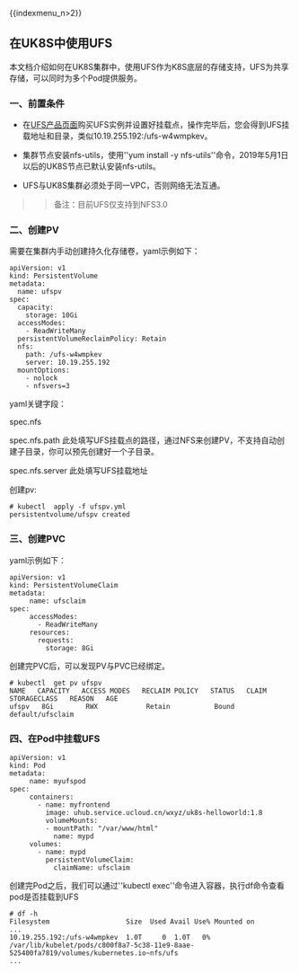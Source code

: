 {{indexmenu_n>2}}
## 在UK8S中使用UFS


本文档介绍如何在UK8S集群中，使用UFS作为K8S底层的存储支持，UFS为共享存储，可以同时为多个Pod提供服务。

### 一、前置条件

* 在[UFS产品页面](https://console.ucloud.cn/ufs/ufs)购买UFS实例并设置好挂载点，操作完毕后，您会得到UFS挂载地址和目录，类似10.19.255.192:/ufs-w4wmpkev。

* 集群节点安装nfs-utils，使用''yum install -y nfs-utils''命令，2019年5月1日以后的UK8S节点已默认安装nfs-utils。

* UFS与UK8S集群必须处于同一VPC，否则网络无法互通。

>>备注：目前UFS仅支持到NFS3.0



### 二、创建PV


需要在集群内手动创建持久化存储卷，yaml示例如下：

```
apiVersion: v1
kind: PersistentVolume
metadata:
  name: ufspv
spec:
  capacity:
    storage: 10Gi
  accessModes:
    - ReadWriteMany
  persistentVolumeReclaimPolicy: Retain
  nfs:
    path: /ufs-w4wmpkev
    server: 10.19.255.192
  mountOptions:
    - nolock
    - nfsvers=3
```

yaml关键字段：

spec.nfs    

spec.nfs.path  此处填写UFS挂载点的路径，通过NFS来创建PV，不支持自动创建子目录，你可以预先创建好一个子目录。

spec.nfs.server 此处填写UFS挂载地址


创建pv:

```
# kubectl  apply -f ufspv.yml 
persistentvolume/ufspv created

```

### 三、创建PVC

yaml示例如下：

```
apiVersion: v1
kind: PersistentVolumeClaim
metadata:
     name: ufsclaim
spec:
     accessModes:
       - ReadWriteMany
     resources:
       requests:
         storage: 8Gi
```

创建完PVC后，可以发现PV与PVC已经绑定。

```
# kubectl  get pv ufspv
NAME   CAPACITY   ACCESS MODES   RECLAIM POLICY   STATUS   CLAIM              STORAGECLASS   REASON   AGE
ufspv   8Gi        RWX            Retain           Bound    default/ufsclaim 
```

### 四、在Pod中挂载UFS

```
apiVersion: v1
kind: Pod
metadata:
     name: myufspod
spec:
     containers:
       - name: myfrontend
         image: uhub.service.ucloud.cn/wxyz/uk8s-helloworld:1.8
         volumeMounts:
         - mountPath: "/var/www/html"
           name: mypd
     volumes:
       - name: mypd
         persistentVolumeClaim:
           claimName: ufsclaim

```

创建完Pod之后，我们可以通过''kubectl exec''命令进入容器，执行df命令查看pod是否挂载到UFS

```
# df -h
Filesystem                   Size  Used Avail Use% Mounted on
...
10.19.255.192:/ufs-w4wmpkev  1.0T     0  1.0T   0% /var/lib/kubelet/pods/c800f8a7-5c38-11e9-8aae-525400fa7819/volumes/kubernetes.io~nfs/ufs
...

```